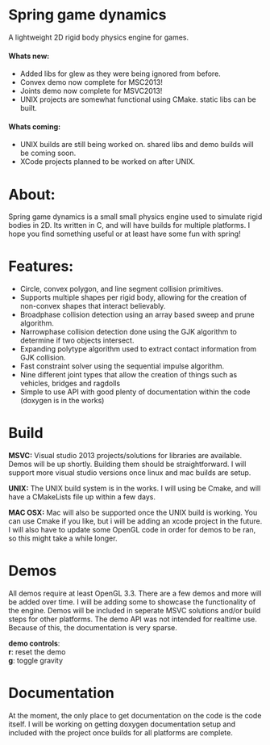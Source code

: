 # Spring game dynamics
A lightweight 2D rigid body physics engine for games.

#### Whats new: ####
* Added libs for glew as they were being ignored from before.
* Convex demo now complete for MSC2013!
* Joints demo now complete for MSVC2013!
* UNIX projects are somewhat functional using CMake. static libs can be built.

#### Whats coming: ####
* UNIX builds are still being worked on. shared libs and demo builds will be coming soon.
* XCode projects planned to be worked on after UNIX.

# About:
Spring game dynamics is a small small physics engine used to simulate rigid bodies in 2D.  Its written in C, and will have builds for multiple platforms. I hope you find something useful or at least have some fun with spring!

# Features:
* Circle, convex polygon, and line segment collision primitives.
* Supports multiple shapes per rigid body, allowing for the creation of non-convex shapes that interact believably.
* Broadphase collision detection using an array based sweep and prune algorithm.
* Narrowphase collision detection done using the GJK algorithm to determine if two objects intersect.
* Expanding polytype algorithm used to extract contact information from GJK collision.
* Fast constraint solver using the sequential impulse algorithm.
* Nine different joint types that allow the creation of things such as vehicles, bridges and ragdolls
* Simple to use API with good plenty of documentation within the code (doxygen is in the works)

# Build
__MSVC:__ Visual studio 2013 projects/solutions for libraries are available. Demos will be up shortly. Building them should be straightforward. I will support more visual studio versions once linux and mac builds are setup.

__UNIX:__ The UNIX build system is in the works. I will using be Cmake, and will have a CMakeLists file up within a few days.

__MAC OSX:__ Mac will also be supported once the UNIX build is working. You can use Cmake if you like, but i will be adding an xcode project in the future. I will also have to update some OpenGL code in order for demos to be ran, so this might take a while longer.

# Demos
All demos require at least OpenGL 3.3. There are a few demos and more will be added over time. I will be adding some to showcase the functionality of the engine. Demos will be included in seperate MSVC solutions and/or build steps for other platforms. The demo API was not intended for realtime use. Because of this, the documentation is very sparse.

__demo controls__:  
__r__: reset the demo  
__g__: toggle gravity  

# Documentation
At the moment, the only place to get documentation on the code is the code itself. I will be working on getting doxygen documentation setup and included with the project once builds for all platforms are complete.
